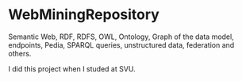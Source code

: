 # WebMiningRepository
Semantic Web, RDF, RDFS, OWL, Ontology, Graph of the data model, endpoints, Pedia, SPARQL queries, unstructured data, federation and others.

I did this project when I studed at SVU.
